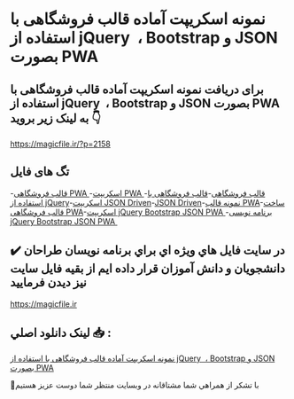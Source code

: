 # نمونه اسکریپت آماده قالب فروشگاهی با استفاده از jQuery  ، Bootstrap و JSON بصورت PWA

## برای دریافت نمونه اسکریپت آماده قالب فروشگاهی با استفاده از jQuery  ، Bootstrap و JSON بصورت PWA به لینک زیر بروید 👇

https://magicfile.ir/?p=2158

## تگ های فایل

-[قالب فروشگاهی PWA ](https://magicfile.ir/product/%d9%82%d8%a7%d9%84%d8%a8-%d9%81%d8%b1%d9%88%d8%b4%da%af%d8%a7%d9%87%db%8cjquerybootstrap-json-pwa/)-[اسکریپت PWA ](https://magicfile.ir/product/%d9%82%d8%a7%d9%84%d8%a8-%d9%81%d8%b1%d9%88%d8%b4%da%af%d8%a7%d9%87%db%8cjquerybootstrap-json-pwa/)-[قالب فروشگاهی](https://magicfile.ir/product/%d9%82%d8%a7%d9%84%d8%a8-%d9%81%d8%b1%d9%88%d8%b4%da%af%d8%a7%d9%87%db%8cjquerybootstrap-json-pwa/)-[قالب فروشگاهی با استفاده از jQuery](https://magicfile.ir/product/%d9%82%d8%a7%d9%84%d8%a8-%d9%81%d8%b1%d9%88%d8%b4%da%af%d8%a7%d9%87%db%8cjquerybootstrap-json-pwa/)-[اسکریپت JSON Driven](https://magicfile.ir/product/%d9%82%d8%a7%d9%84%d8%a8-%d9%81%d8%b1%d9%88%d8%b4%da%af%d8%a7%d9%87%db%8cjquerybootstrap-json-pwa/)-[JSON Driven](https://magicfile.ir/product/%d9%82%d8%a7%d9%84%d8%a8-%d9%81%d8%b1%d9%88%d8%b4%da%af%d8%a7%d9%87%db%8cjquerybootstrap-json-pwa/)-[نمونه قالب PWA](https://magicfile.ir/product/%d9%82%d8%a7%d9%84%d8%a8-%d9%81%d8%b1%d9%88%d8%b4%da%af%d8%a7%d9%87%db%8cjquerybootstrap-json-pwa/)-[ساخت قالب فروشگاهی PWA](https://magicfile.ir/product/%d9%82%d8%a7%d9%84%d8%a8-%d9%81%d8%b1%d9%88%d8%b4%da%af%d8%a7%d9%87%db%8cjquerybootstrap-json-pwa/)-[اسکریپت jQuery Bootstrap JSON PWA ](https://magicfile.ir/product/%d9%82%d8%a7%d9%84%d8%a8-%d9%81%d8%b1%d9%88%d8%b4%da%af%d8%a7%d9%87%db%8cjquerybootstrap-json-pwa/)-[برنامه نویسی jQuery Bootstrap JSON PWA ](https://magicfile.ir/product/%d9%82%d8%a7%d9%84%d8%a8-%d9%81%d8%b1%d9%88%d8%b4%da%af%d8%a7%d9%87%db%8cjquerybootstrap-json-pwa/)

## ✔️ در سايت فايل هاي ويژه اي براي برنامه نويسان طراحان دانشجويان و دانش آموزان قرار داده ايم از بقيه فايل سايت نيز ديدن فرماييد

https://magicfile.ir


## لينک دانلود اصلي 📥 :

[نمونه اسکریپت آماده قالب فروشگاهی با استفاده از jQuery  ، Bootstrap و JSON بصورت PWA](https://magicfile.ir/product/%d9%82%d8%a7%d9%84%d8%a8-%d9%81%d8%b1%d9%88%d8%b4%da%af%d8%a7%d9%87%db%8cjquerybootstrap-json-pwa/) 


🙏با تشکر از همراهي شما مشتاقانه در وبسایت منتظر شما دوست عزیز هستیم

